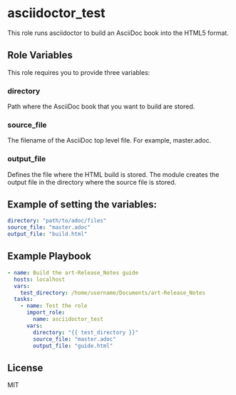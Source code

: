 # asciidoctor_test

This role runs asciidoctor to build an AsciiDoc book into the HTML5 format.

## Role Variables

This role requires you to provide three variables:

### directory
Path where the AsciiDoc book that you want to build are stored.

### source_file
The filename of the AsciiDoc top level file. For example, master.adoc.

### output_file
Defines the file where the HTML build is stored.
The module creates the output file in the directory where the source file is stored.

## Example of setting the variables:

```yaml
directory: "path/to/adoc/files"
source_file: "master.adoc"
output_file: "build.html"
```

## Example Playbook

```yaml
- name: Build the art-Release_Notes guide
  hosts: localhost
  vars:
    test_directory: /home/username/Documents/art-Release_Notes
  tasks:
    - name: Test the role
      import_role:
        name: asciidoctor_test
      vars:
        directory: "{{ test_directory }}"
        source_file: "master.adoc"
        output_file: "guide.html"
```

## License

MIT
